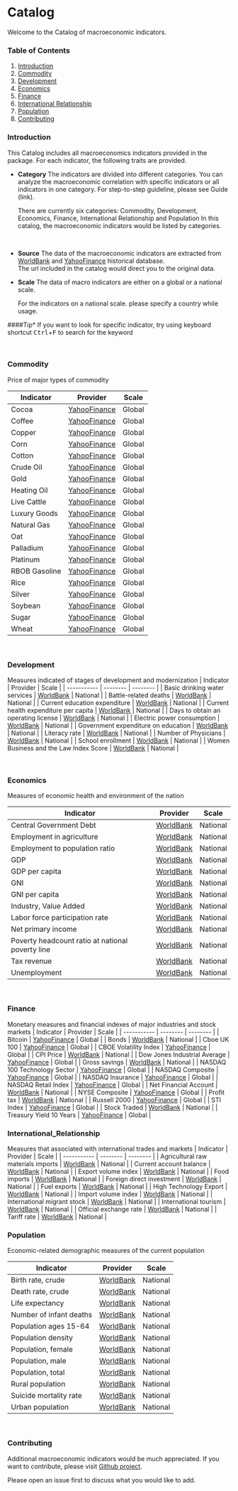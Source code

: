 # Catalog

Welcome to the Catalog of macroeconomic indicators. 

### Table of Contents
1. [Introduction](###Introduction)
2. [Commodity](###Commodity)
3. [Development](###Development)
4. [Economics](###Economics)
5. [Finance](###Finance)
6. [International Relationship](###International_Relationship)
7. [Population](###Population)
8. [Contributing](###Contributing)

### Introduction
This Catalog includes all macroeconomics indicators provided in the package. For each indicator, the following traits are provided. 

- **Category**
    The indicators are divided into different categories. You can analyze the macroeconomic correlation with specific indicators or all indicators in one category. For step-to-step guideline, please see Guide (link).
    <p>
    There are currently six categories: Commodity, Development, Economics, Finance, International Relationship and Population
    In this catalog, the macroeconomic indicators would be listed by categories.         
    </p>
    <br />
    
- **Source**
    The data of the macroeconomic indicators are extracted from [WorldBank](https://databank.worldbank.org/) and [YahooFinance](https://finance.yahoo.com/lookup?s=DATA) historical database.  
    The url included in the catalog would direct you to the original data.
    <br />
    
- **Scale**
    The data of macro indicators are either on a global or a national scale. 
    
    For the indicators on a national scale. please specify a country while usage. 
    <br />

####Tip*
If you want to look for specific indicator, try using keyboard shortcut <kbd>Ctrl</kbd>+<kbd>F</kbd> to search for the keyword

<br />


### Commodity

Price of major types of commodity


| Indicator   | Provider | Scale    | 
| ----------- | -------- | -------- | 
| Cocoa       | [YahooFinance](https://finance.yahoo.com/quote/CC=F?p=CC=F&.tsrc=fin-srch)  | Global   |
| Coffee   | [YahooFinance](https://finance.yahoo.com/quote/KC=F?p=KC=F&.tsrc=fin-srch)  | Global   |
| Copper   | [YahooFinance](https://finance.yahoo.com/quote/HG=F?p=HG=F&.tsrc=fin-srch)  | Global   |
| Corn   | [YahooFinance](https://finance.yahoo.com/quote/ZC=F?p=ZC=F&.tsrc=fin-srch)  | Global   |
| Cotton   | [YahooFinance](https://finance.yahoo.com/quote/CT=F?p=CT=F&.tsrc=fin-srch)  | Global   |
| Crude Oil   | [YahooFinance](https://finance.yahoo.com/quote/CL=F?p=CL=F&.tsrc=fin-srch)  | Global   |
| Gold   | [YahooFinance](https://finance.yahoo.com/quote/GC=F?p=GC=F&.tsrc=fin-srch)  | Global   |
| Heating Oil   | [YahooFinance](https://finance.yahoo.com/quote/HO=F?p=HO=F&.tsrc=fin-srch)  | Global   |
| Live Cattle   | [YahooFinance](https://finance.yahoo.com/quote/LE=F?p=LE=F&.tsrc=fin-srch)  | Global   |
| Luxury Goods   | [YahooFinance](https://finance.yahoo.com/quote/%5ELUXURY.REGA?p=^LUXURY.REGA&.tsrc=fin-srch)  | Global   |
| Natural Gas   | [YahooFinance](https://finance.yahoo.com/quote/NG=F?p=NG=F&.tsrc=fin-srch)  | Global   |
| Oat   | [YahooFinance](https://finance.yahoo.com/quote/ZO=F?p=ZO=F&.tsrc=fin-srch)  | Global   |
| Palladium   | [YahooFinance](https://finance.yahoo.com/quote/PA=F?p=PA=F&.tsrc=fin-srch)  | Global   |
| Platinum   | [YahooFinance](https://finance.yahoo.com/quote/PL=F?p=PL=F&.tsrc=fin-srch)  | Global   |
| RBOB Gasoline   | [YahooFinance](https://finance.yahoo.com/quote/RB=F?p=RB=F&.tsrc=fin-srch)  | Global   |
| Rice   | [YahooFinance](https://finance.yahoo.com/quote/ZR=F?p=ZR=F&.tsrc=fin-srch)  | Global   |
| Silver   | [YahooFinance](https://finance.yahoo.com/quote/SI=F?p=SI=F&.tsrc=fin-srch)  | Global   |
| Soybean   | [YahooFinance](https://finance.yahoo.com/quote/ZS=F?p=ZS=F&.tsrc=fin-srch)  | Global   |
| Sugar   | [YahooFinance](https://finance.yahoo.com/quote/SB=F?p=SB=F&.tsrc=fin-srch)  | Global   |
| Wheat   | [YahooFinance](https://finance.yahoo.com/quote/KE=F?p=KE=F&.tsrc=fin-srch)  | Global   |

<br />
    

### Development

Measures indicated of stages of development and modernization
| Indicator   | Provider | Scale    | 
| ----------- | -------- | -------- | 
| Basic drinking water services   | [WorldBank](https://data.worldbank.org/indicator/SH.H2O.BASW.ZS)  | National   |
| Battle-related deaths   | [WorldBank](https://data.worldbank.org/indicator/VC.BTL.DETH)  | National    |
| Current education expenditure   | [WorldBank](https://data.worldbank.org/indicator/SE.XPD.CTOT.ZS)  | National   |
| Current health expenditure per capita   | [WorldBank](https://data.worldbank.org/indicator/SH.XPD.CHEX.GD.ZS)  | National   |
| Days to obtain an operating license   | [WorldBank](https://data.worldbank.org/indicator/IC.FRM.DURS)  | National  |
| Electric power consumption   | [WorldBank](https://data.worldbank.org/indicator/EG.ELC.ACCS.ZS)  | National  |
| Government expenditure on education   | [WorldBank](https://data.worldbank.org/indicator/SE.XPD.TOTL.GB.ZS)  | National   |
| Literacy rate   | [WorldBank](https://data.worldbank.org/indicator/SE.ADT.LITR.ZS)  | National   |
| Number of Physicians   | [WorldBank](https://data.worldbank.org/indicator/SH.MED.PHYS.ZS)  | National   |
| School enrollment   | [WorldBank](https://data.worldbank.org/indicator/SE.TER.ENRR)  | National   |
| Women Business and the Law Index Score   | [WorldBank](https://data.worldbank.org/indicator/SG.LAW.INDX)  | National   |


<br />
    

### Economics

Measures of economic health and environment of the nation

| Indicator   | Provider | Scale    | 
| ----------- | -------- | -------- | 
| Central Government Debt   | [WorldBank](https://data.worldbank.org/indicator/GC.DOD.TOTL.GD.ZS)  | National   |
| Employment in agriculture   | [WorldBank](https://data.worldbank.org/indicator/SL.AGR.EMPL.ZS)  | National    |
| Employment to population ratio   | [WorldBank](https://data.worldbank.org/indicator/SL.EMP.TOTL.SP.NE.ZS)  | National   |
| GDP   | [WorldBank](https://data.worldbank.org/indicator/NY.GDP.MKTP.CD)  | National   |
| GDP per capita   | [WorldBank](https://data.worldbank.org/indicator/NY.GDP.PCAP.KN)  | National  |
| GNI   | [WorldBank](https://data.worldbank.org/indicator/NY.GNP.MKTP.CD)  | National  |
| GNI per capita   | [WorldBank](https://data.worldbank.org/indicator/NY.GNP.PCAP.CD)  | National   |
| Industry, Value Added   | [WorldBank](https://data.worldbank.org/indicator/NV.IND.TOTL.ZS)  | National   |
| Labor force participation rate   | [WorldBank](https://data.worldbank.org/indicator/SL.TLF.ACTI.ZS)  | National   |
| Net primary income   | [WorldBank](https://data.worldbank.org/indicator/NY.GSR.NFCY.CD)  | National   |
| Poverty headcount ratio at national poverty line   | [WorldBank](https://data.worldbank.org/indicator/SI.POV.NAHC)  | National   |
| Tax revenue   | [WorldBank](https://data.worldbank.org/indicator/GC.TAX.TOTL.GD.ZS)  | National  |
| Unemployment   | [WorldBank](https://data.worldbank.org/indicator/SL.UEM.TOTL.NE.ZS)  | National   |
<br />
    

### Finance
Monetary measures and financial indexes of major industries and stock markets
| Indicator   | Provider | Scale    | 
| ----------- | -------- | -------- | 
| Bitcoin   | [YahooFinance](https://finance.yahoo.com/quote/BTC-USD?p=BTC-USD&.tsrc=fin-srch)  | Global   |
| Bonds   | [WorldBank](https://data.worldbank.org/indicator/DT.NFL.PBND.CD)  | National  |
| Cboe UK 100   | [YahooFinance](https://finance.yahoo.com/quote/%5EBUK100P?p=^BUK100P&.tsrc=fin-srch)  | Global   |
| CBOE Volatility Index   | [YahooFinance](https://finance.yahoo.com/quote/%5EVIX?p=^VIX&.tsrc=fin-srch)  | Global   |
| CPI Price   | [WorldBank](https://data.worldbank.org/indicator/PA.NUS.PPPC.RF)  | National  |
| Dow Jones Industrial Average   | [YahooFinance](https://finance.yahoo.com/quote/%5EDJI?p=^DJI&.tsrc=fin-srch)  | Global   |
| Gross savings   | [WorldBank](https://data.worldbank.org/indicator/NY.GNS.ICTR.CD)  | National   |
| NASDAQ 100 Technology Sector | [YahooFinance](https://finance.yahoo.com/quote/%5ENDXT?p=^NDXT&.tsrc=fin-srch)  | Global   |
| NASDAQ Composite  | [YahooFinance](https://finance.yahoo.com/quote/%5EIXIC?p=^IXIC&.tsrc=fin-srch)  | Global   |
| NASDAQ Insurance   | [YahooFinance](https://finance.yahoo.com/quote/%5EINSR?p=^INSR&.tsrc=fin-srch)  | Global   |
| NASDAQ Retail Index  | [YahooFinance](https://finance.yahoo.com/quote/%5ENQSSRE?p=^NQSSRE&.tsrc=fin-srch)  | Global   |
| Net Financial Account  | [WorldBank](https://data.worldbank.org/indicator/BN.FIN.TOTL.CD)  | National  |
| NYSE Composite  | [YahooFinance](https://finance.yahoo.com/quote/%5ENYA?p=^NYA&.tsrc=fin-srch)  | Global   |
| Profit tax  | [WorldBank](https://data.worldbank.org/indicator/IC.TAX.PRFT.CP.ZS)  | National  |
| Russell 2000 | [YahooFinance](https://finance.yahoo.com/quote/%5ERUT?p=^RUT&.tsrc=fin-srch)  | Global   |
| STI Index  | [YahooFinance](https://finance.yahoo.com/quote/%5ESTI?p=^STI&.tsrc=fin-srch)  | Global   |
| Stock Traded  | [WorldBank](https://data.worldbank.org/indicator/CM.MKT.TRAD.CD)  | National    |
| Treasury Yield 10 Years | [YahooFinance](https://finance.yahoo.com/quote/%5ETNX?p=^TNX&.tsrc=fin-srch)  | Global   |
<br />
    

### International_Relationship

Measures that associated with international trades and markets
| Indicator   | Provider | Scale    | 
| ----------- | -------- | -------- | 
| Agricultural raw materials imports    | [WorldBank](https://data.worldbank.org/indicator/TM.VAL.AGRI.ZS.UN)  | National   |
| Current account balance | [WorldBank](https://data.worldbank.org/indicator/BN.CAB.XOKA.CD)  | National    |
| Export volume index | [WorldBank](https://data.worldbank.org/indicator/TX.QTY.MRCH.XD.WD)  | National   |
| Food imports | [WorldBank](https://data.worldbank.org/indicator/TM.VAL.FOOD.ZS.UN)  | National   |
| Foreign direct investment   | [WorldBank](https://data.worldbank.org/indicator/BN.KLT.DINV.CD)  | National  |
| Fuel exports | [WorldBank](https://data.worldbank.org/indicator/TX.VAL.FUEL.ZS.UN)  | National  |
| High Technology Export | [WorldBank](https://data.worldbank.org/indicator/TX.VAL.TECH.CD)  | National  |
| Import volume index | [WorldBank](https://data.worldbank.org/indicator/TM.QTY.MRCH.XD.WD)  | National   |
| International migrant stock | [WorldBank](https://data.worldbank.org/indicator/SM.POP.TOTL)  | National   |
| International tourism   | [WorldBank](https://data.worldbank.org/indicator/ST.INT.ARVL)  | National   |
| Official exchange rate | [WorldBank](https://data.worldbank.org/indicator/PA.NUS.FCRF)  | National   |
| Tariff rate | [WorldBank](https://data.worldbank.org/indicator/TM.TAX.MANF.SM.AR.ZS)  | National   |
<br />
    

### Population

Economic-related demographic measures of the current population


| Indicator   | Provider | Scale    | 
| ----------- | -------- | -------- | 
| Birth rate, crude   | [WorldBank](https://data.worldbank.org/indicator/SP.DYN.CBRT.IN)  | National   |
| Death rate, crude   | [WorldBank](https://data.worldbank.org/indicator/SP.DYN.CDRT.IN)  | National    |
| Life expectancy   | [WorldBank](https://data.worldbank.org/indicator/SP.DYN.LE00.IN)  | National   |
| Number of infant deaths   | [WorldBank](https://data.worldbank.org/indicator/SH.DTH.IMRT)  | National   |
| Population ages 15-64   | [WorldBank](https://data.worldbank.org/indicator/SP.POP.1564.TO)  | National  |
| Population density   | [WorldBank](https://data.worldbank.org/indicator/EN.POP.DNST)  | National   |
| Population, female   | [WorldBank](https://data.worldbank.org/indicator/SP.POP.TOTL.FE.IN)  | National   |
| Population, male   | [WorldBank](https://data.worldbank.org/indicator/SP.POP.TOTL.MA.IN)  | National   |
| Population, total   | [WorldBank](https://data.worldbank.org/indicator/SP.POP.TOTL)  | National  |
| Rural population   | [WorldBank](https://data.worldbank.org/indicator/SP.RUR.TOTL)  | National   |
| Suicide mortality rate   | [WorldBank](https://data.worldbank.org/indicator/SH.STA.SUIC.P5)  | National   |
| Urban population   | [WorldBank](https://data.worldbank.org/indicator/SP.URB.TOTL)  | National   |
<br />

### Contributing
Additional macroeconomic indicators would be much appreciated. If you want to contribute, please visit [Github project](https://github.com/SeoliKim/macrocorr).

Please open an issue first to discuss what you would like to add.
<br />
